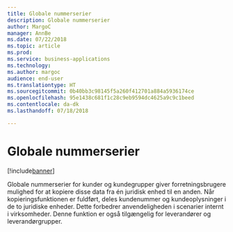 ```yaml
---
title: Globale nummerserier
description: Globale nummerserier
author: MargoC
manager: AnnBe
ms.date: 07/22/2018
ms.topic: article
ms.prod: 
ms.service: business-applications
ms.technology: 
ms.author: margoc
audience: end-user
ms.translationtype: HT
ms.sourcegitcommit: 0b40bb3c98145f5a260f412701a884a5936174ce
ms.openlocfilehash: 95e1438c681f1c28c9eb9594dc4625a9c9c1beed
ms.contentlocale: da-dk
ms.lasthandoff: 07/18/2018

---
```

#  <a name="global-number-sequences"></a>Globale nummerserier

[!include[banner](../../includes/banner.md)]

Globale nummerserier for kunder og kundegrupper giver forretningsbrugere mulighed for at kopiere disse data fra én juridisk enhed til en anden. Når kopieringsfunktionen er fuldført, deles kundenummer og kundeoplysninger i de to juridiske enheder. Dette forbedrer anvendeligheden i scenarier internt i virksomheder. Denne funktion er også tilgængelig for leverandører og leverandørgrupper.
